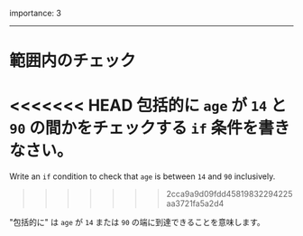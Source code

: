 importance: 3

---

# 範囲内のチェック

<<<<<<< HEAD
包括的に `age` が `14` と `90` の間かをチェックする `if` 条件を書きなさい。
=======
Write an `if` condition to check that `age` is between `14` and `90` inclusively.
>>>>>>> 2cca9a9d09fdd45819832294225aa3721fa5a2d4

"包括的に" は `age` が `14` または `90` の端に到達できることを意味します。
